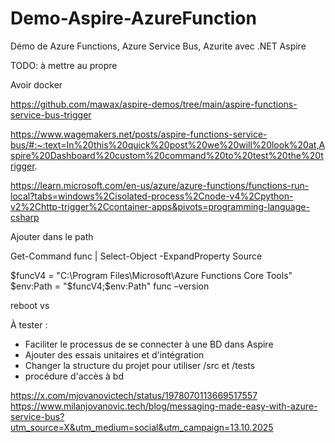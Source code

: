 # Demo-Aspire-AzureFunction

Démo de Azure Functions, Azure Service Bus, Azurite avec .NET Aspire

TODO: à mettre au propre

Avoir docker

https://github.com/mawax/aspire-demos/tree/main/aspire-functions-service-bus-trigger

https://www.wagemakers.net/posts/aspire-functions-service-bus/#:~:text=In%20this%20quick%20post%20we%20will%20look%20at,Aspire%20Dashboard%20custom%20command%20to%20test%20the%20trigger.

https://learn.microsoft.com/en-us/azure/azure-functions/functions-run-local?tabs=windows%2Cisolated-process%2Cnode-v4%2Cpython-v2%2Chttp-trigger%2Ccontainer-apps&pivots=programming-language-csharp

Ajouter dans le path

Get-Command func | Select-Object -ExpandProperty Source

$funcV4 = "C:\Program Files\Microsoft\Azure Functions Core Tools"
$env:Path = "$funcV4;$env:Path"
func –version

reboot vs


À tester : 

- Faciliter le processus de se connecter à une BD dans Aspire
- Ajouter des essais unitaires et d'intégration
- Changer la structure du projet pour utiliser /src et /tests
- procédure d'accès à bd

https://x.com/mjovanovictech/status/1978070113669517557
https://www.milanjovanovic.tech/blog/messaging-made-easy-with-azure-service-bus?utm_source=X&utm_medium=social&utm_campaign=13.10.2025
